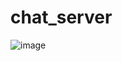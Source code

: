# chat_server



![image](https://user-images.githubusercontent.com/74931215/158072948-87034c04-1b8f-4461-866d-fc5812c7172c.png)
